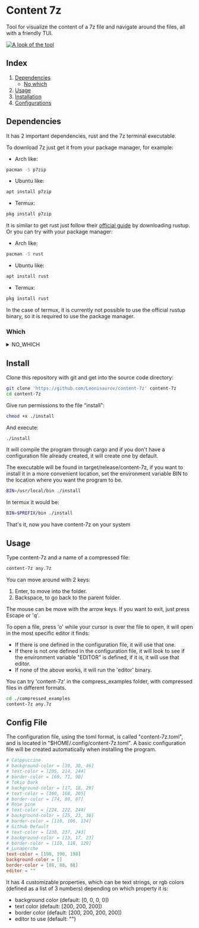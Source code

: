 # Content 7z
Tool for visualize the content of a 7z file and navigate around the files, all with a friendly TUI.

[![A look of the tool](https://asciinema.org/a/666845.svg)](https://asciinema.org/a/666845)

## Index
1. [Dependencies](#dependencies)
    - [No which](#which)
2. [Usage](#usage)
3. [Installation](#install)
4. [Configurations](#config-file)

## Dependencies
It has 2 important dependencies, rust and the 7z terminal executable.

To download 7z just get it from your package manager, for example:
- Arch like:
```bash
pacman -S p7zip
```
- Ubuntu like:
```bash
apt install p7zip
```
- Termux:
```bash
pkg install p7zip
```

It is similar to get rust just follow their [official guide](https://www.rust-lang.org/es/tools/install) by downloading rustup. Or you can try with your package manager:
- Arch like:
```bash
pacman -S rust
```
- Ubuntu like:
```bash
apt install rust
```
- Termux:
```bash
pkg install rust
```

In the case of termux, it is currently not possible to use the official rustup binary, so it is required to use the package manager.

### Which
<details>
<summary>NO_WHICH</summary>

Another not very relevant dependency is which, it helps the installation file to identify that the other dependencies are present. It is usually installed in most distributions by default, if not, you can use your package manager to do it:
- Arch like:
```bash
pacman -S which
```
- Ubuntu like:
```bash
apt install which
```
- Termux:
```bash
pkg install which
```

If you do not have "which" installed, and do not want to install it, having the dependencies mentioned above, just include the environment variable NO_WHICH=ACTIVE, during the installation, this will cause the compile file to not use which, therefore, it will not check for the presence of the other dependencies.
```bash
NO_WHICH=ACTIVE BIN="$PREFIX/bin" ./install
```
</details>

## Install
Clone this repository with git and get into the source code directory:
```bash
git clone 'https://github.com/Leonisaurov/content-7z' content-7z
cd content-7z
```

Give run permissions to the file "install":
```bash
chmod +x ./install
```

And execute:
```bash
./install
```
It will compile the program through cargo and if you don't have a configuration file already created, it will create one by default.

The executable will be found in target/release/content-7z, if you want to install it in a more convenient location, set the environment variable BIN to the location where you want the program to be.
```bash
BIN=/usr/local/bin ./install
```

In termux it would be:
```bash
BIN=$PREFIX/bin ./install
```

That's it, now you have content-7z on your system

## Usage
Type content-7z and a name of a compressed file:
```bash
content-7z any.7z
```

You can move around with 2 keys:
1. Enter, to move into the folder.
2. Backspace, to go back to the parent folder.

The mouse can be move with the arrow keys.
If you want to exit, just press Escape or 'q'.

To open a file, press 'o' while your cursor is over the file to open, it will open in the most specific editor it finds:
- If there is one defined in the configuration file, it will use that one.
- If there is not one defined in the configuration file, it will look to see if the environment variable "EDITOR" is defined, if it is, it will use that editor.
- If none of the above works, it will run the 'editor' binary.

You can try 'content-7z' in the compress_examples folder, with compressed files in different formats.
```bash
cd ./compressed_examples
content-7z any.7z
```

## Config File
The configuration file, using the toml format, is called "content-7z.toml", and is located in "$HOME/.config/content-7z.toml".
A basic configuration file will be created automatically when installing the program.
```toml
# Catppuccine
# background-color = [30, 30, 46]
# text-color = [205, 214, 244]
# border-color = [69, 71, 90]
# Tokio Dark
# background-color = [17, 18, 29]
# text-color = [160, 168, 205]
# border-color = [74, 80, 87]
# Rose pine
# text-color = [224, 222, 244]
# background-color = [25, 23, 36]
# border-color = [110, 106, 134]
# Github Default
# text-color = [230, 237, 243]
# background-color = [13, 17, 23]
# border-color = [110, 118, 129]
# Lunaperche
text-color = [198, 198, 198]
background-color = []
border-color = [88, 88, 88]
editor = ""
```

It has 4 customizable properties, which can be text strings, or rgb colors (defined as a list of 3 numbers) depending on which property it is:
- background color (default: [0, 0, 0, 0])
- text color (default: [200, 200, 200])
- border color (default: [200, 200, 200, 200])
- editor to use (default: "")
